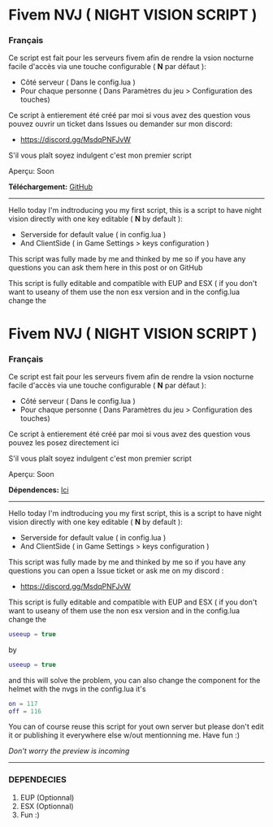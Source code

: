 
# Fivem NVJ ( NIGHT VISION SCRIPT )

### Français

Ce script est fait pour les serveurs fivem afin de rendre la vsion nocturne facile d'accès via une touche configurable ( **N** par défaut ):  
*  Côté serveur ( Dans le config.lua )
*  Pour chaque personne ( Dans Paramètres du jeu > Configuration des touches)
    
Ce script à entierement été créé par moi si vous avez des question vous pouvez ouvrir un ticket dans Issues ou demander sur mon discord:
*  https://discord.gg/MsdqPNFJvW
  
  
S'il vous plaît soyez indulgent c'est mon premier script

Aperçu: Soon

**Téléchargement:** <a href="https://github.com/NeyZzO/fivem-nvj">GitHub</a>
***

Hello today I'm indtroducing you my first script, this is a script to have night vision directly with one key editable ( **N** by default ):
*  Serverside for default value ( in config.lua )
*  And ClientSide ( in Game Settings > keys configuration )

This script was fully made by me and thinked by me so if you have any questions you can ask them here in this post or on GitHub

This script is fully editable and compatible with EUP and ESX ( if you don't want to useany of them use the non esx version and in the config.lua change the

# Fivem NVJ ( NIGHT VISION SCRIPT )

### Français

Ce script est fait pour les serveurs fivem afin de rendre la vsion nocturne facile d'accès via une touche configurable ( **N** par défaut ):  
*  Côté serveur ( Dans le config.lua )
*  Pour chaque personne ( Dans Paramètres du jeu > Configuration des touches)
    
Ce script à entierement été créé par moi si vous avez des question vous pouvez les posez directement ici
  
  
S'il vous plaît soyez indulgent c'est mon premier script

Aperçu: Soon

**Dépendences:** <a href="#dependencies">Ici</a>
***

Hello today I'm indtroducing you my first script, this is a script to have night vision directly with one key editable ( **N** by default ):
*  Serverside for default value ( in config.lua )
*  And ClientSide ( in Game Settings > keys configuration )

This script was fully made by me and thinked by me so if you have any questions you can open a Issue ticket or ask me on my discord :
*  https://discord.gg/MsdqPNFJvW  

This script is fully editable and compatible with EUP and ESX ( if you don't want to useany of them use the non esx version and in the config.lua change the

```lua
useeup = true
```

by 

```lua
useeup = true
```

and this will solve the problem,
you can also change the component for the helmet with the nvgs in the config.lua it's 
```lua
on = 117
off = 116
```
You can of course reuse this script for yout own server but please don't edit it or publishing it everywhere else w/out mentionning me.  Have fun :)

_Don't worry the preview is incoming_


***

### DEPENDECIES

1. EUP (Optionnal)
2. ESX (Optionnal)
3. Fun :)
